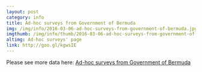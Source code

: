```yaml
---
layout: post
category: info
title: Ad-hoc surveys from Government of Bermuda
img: /img/info/2016-03-06-ad-hoc-surveys-from-government-of-bermuda.jpg
imgthumb: /img/info/thumb/2016-03-06-ad-hoc-surveys-from-government-of-bermuda.jpg
altimg: Ad-hoc surveys' page
link: http://goo.gl/kgwsIE
---
```

Please see more data here:
<a href="http://www.govsubportal.com/social-statistics/ad-hoc-surveys">Ad-hoc surveys from Government of Bermuda</a>